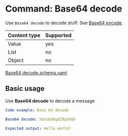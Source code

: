 # Command: Base64 decode

Use `Base64 decode` to decode stuff. See [Base64 encode](Base64%20encode.spec.md).

| Content type | Supported |
|--------------|-----------|
| Value        | yes       |
| List         | no        |
| Object       | no        |

[Base64 decode.schema.yaml](schema/Base64%20decode.schema.yaml)

## Basic usage

Use **Base64 decode** to decode a message

```yaml specscript
Code example: Base 64 decode

Base64 decode: SGVsbG8gd29ybGQh

Expected output: Hello world!
```
